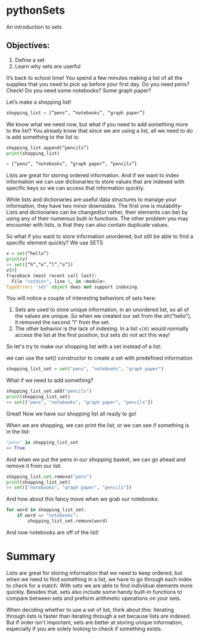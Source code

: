 # pythonSets

An introduction to sets

## Objectives:

1. Define a set
2. Learn why sets are userful

It’s back to school time! You spend a few minutes making a list of all the supplies that you need to pick up before your first day. Do you need pens? Check! Do you need some notebooks? Some graph paper?

Let’s make a shopping list!

```python
shopping_list = [“pens“, “notebooks”, “graph paper”]
```

We know what we need now, but what if you need to add something more to the list? You already know that since we are using a list, all we need to do is add something to the list is:

```python
shopping_list.append(“pencils”)
print(shopping_list)

> [“pens“, “notebooks”, “graph paper”, “pencils”]
```

Lists are great for storing ordered information. And if we want to index information we can use dictionaries to store values that are indexed with specific keys so we can access that information quickly.

While lists and dictionaries are useful data structures to manage your information, they have two minor downsides. The first one is mutability- Lists and dictionaries can be changed(or rather, their elements can be) by using any of their numerous built in functions. The other problem you may encounter with lists, is that they can also contain duplicate values.

So what if you want to store information unordered, but still be able to find a specific element quickly?
We use SETS

```python
v = set(“hello”)
print(v)
>> set([“h”,”e”,”l”,”o”])
v[0]
Traceback (most recent call last):
  File "<stdin>", line 1, in <module>
TypeError: 'set' object does not support indexing
```

You will notice a couple of interesting behaviors of sets here:

1. Sets are used to store unique information, in an unordered list, so all of the values are unique. So when we created our set from the str(“hello”), it removed the second “l” from the set.
2. The other behavior is the lack of indexing. In a list `v[0]` would normally access the list at the first position, but sets do not act this way!

So let's try to make our shopping list with a set instead of a list:

we can use the set() constructor to create a set with predefined information

```python
shopping_list_set = set("pens", "notebooks", "graph paper")
```

What if we need to add something?

```python
shopping_list_set.add("pencils")
print(shopping_list_set)
>> set(["pens", "notebooks", "graph paper", "pencils"])
```

Great! Now we have our shopping list all ready to go!

When we are shopping, we can print the list, or we can see if something is in the list:

```python
"pens" in shopping_list_set
>> True
```

And when we put the pens in our shopping basket, we can go ahead and remove it from our list:

```python
shopping_list.set.remove("pens")
print(shopping_list_set)
>> set(["notebooks", "graph paper", "pencils"])
```

And how about this fancy move when we grab our notebooks:

```python
for word in shopping_list_set:
    if word == "notebooks":
        shopping_list_set.remove(word)
```

And now notebooks are off of the list!

# Summary

Lists are great for storing information that we need to keep ordered, but when we need to find something in a list, we have to go through each index to check for a match. With sets we are able to find individual elements more quickly. Besides that, sets also include some handy built-in functions to compare between sets and preform arithmetic operations on your sets.

When deciding whether to use a set of list, think about this:
Iterating through lists is faster than iterating through a set because lists are indexed. But if order isn't important, sets are better at storing unique information, especially if you are solely looking to check if something exists.
